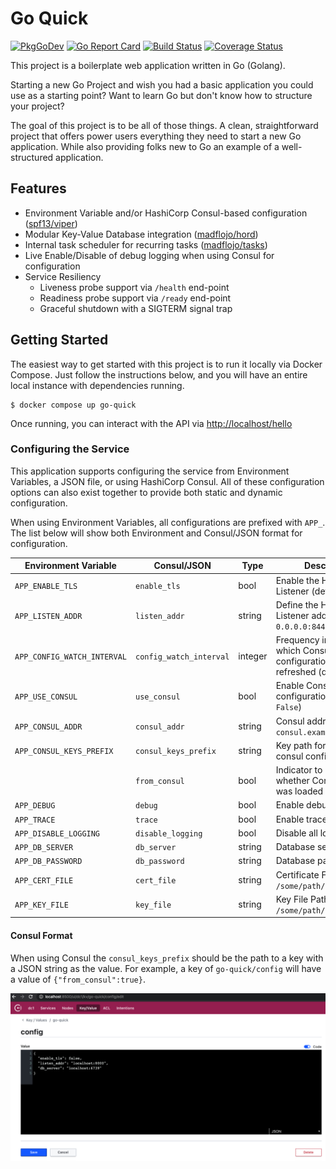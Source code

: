 # Go Quick

[![PkgGoDev](https://pkg.go.dev/badge/github.com/madflojo/go-quick)](https://pkg.go.dev/github.com/madflojo/go-quick)
[![Go Report Card](https://goreportcard.com/badge/github.com/madflojo/go-quick)](https://goreportcard.com/report/github.com/madflojo/go-quick)
[![Build Status](https://travis-ci.com/madflojo/go-quick.svg?branch=main)](https://travis-ci.com/madflojo/go-quick)
[![Coverage Status](https://coveralls.io/repos/github/madflojo/go-quick/badge.svg)](https://coveralls.io/github/madflojo/go-quick)

This project is a boilerplate web application written in Go (Golang).

Starting a new Go Project and wish you had a basic application you could use as a starting point? Want to learn Go but don't know how to structure your project?

The goal of this project is to be all of those things. A clean, straightforward project that offers power users everything they need to start a new Go application. While also providing folks new to Go an example of a well-structured application.

## Features

* Environment Variable and/or HashiCorp Consul-based configuration ([spf13/viper](https://github.com/spf13/viper))
* Modular Key-Value Database integration ([madflojo/hord](https://github.com/madflojo/hord))
* Internal task scheduler for recurring tasks ([madflojo/tasks](https://github.com/madflojo/tasks))
* Live Enable/Disable of debug logging when using Consul for configuration
* Service Resiliency
  - Liveness probe support via `/health` end-point
  - Readiness probe support via `/ready` end-point
  - Graceful shutdown with a SIGTERM signal trap

## Getting Started

The easiest way to get started with this project is to run it locally via Docker Compose. Just follow the instructions below, and you will have an entire local instance with dependencies running.

```console
$ docker compose up go-quick
```

Once running, you can interact with the API via <http://localhost/hello>

### Configuring the Service

This application supports configuring the service from Environment Variables, a JSON file, or using HashiCorp Consul. All of these configuration options can also exist together to provide both static and dynamic configuration.

When using Environment Variables, all configurations are prefixed with `APP_`. The list below will show both Environment and Consul/JSON format for configuration.

| Environment Variable | Consul/JSON | Type | Description |
|----------------------|-------------|------|-------------|
| `APP_ENABLE_TLS` | `enable_tls` | bool | Enable the HTTPS Listener (default: `True`) |
| `APP_LISTEN_ADDR` | `listen_addr` | string | Define the HTTP/HTTPS Listener address (default: `0.0.0.0:8443`) |
| `APP_CONFIG_WATCH_INTERVAL` | `config_watch_interval` | integer | Frequency in seconds which Consul configuration will be refreshed (default: 15) |
| `APP_USE_CONSUL` | `use_consul` | bool | Enable Consul based configuration (default: `False`) |
| `APP_CONSUL_ADDR` | `consul_addr` | string | Consul address (i.e. `consul.example.com:8500`) |
| `APP_CONSUL_KEYS_PREFIX` | `consul_keys_prefix` | string | Key path for app specific consul configuration |
|| `from_consul` | bool | Indicator to reflect whether Consul config was loaded |
| `APP_DEBUG` | `debug` | bool | Enable debug logging |
| `APP_TRACE` | `trace` | bool | Enable trace logging | 
| `APP_DISABLE_LOGGING` | `disable_logging` | bool | Disable all logging |
| `APP_DB_SERVER` | `db_server` | string | Database server address |
| `APP_DB_PASSWORD` | `db_password` | string | Database password | 
| `APP_CERT_FILE` | `cert_file` | string | Certificate File Path (i.e. `/some/path/cert.crt`) |
| `APP_KEY_FILE` | `key_file` | string | Key File Path (i.e. `/some/path/cert.key`) 

#### Consul Format

When using Consul the `consul_keys_prefix` should be the path to a key with a JSON string as the value. For example, a key of `go-quick/config` will have a value of `{"from_consul":true}`.

![](static/img/consul-example.png)
